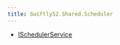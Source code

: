 ```yaml
---
title: SwiftlyS2.Shared.Scheduler
---
```


- [ISchedulerService](/docs/api/shared/scheduler/ischedulerservice)

